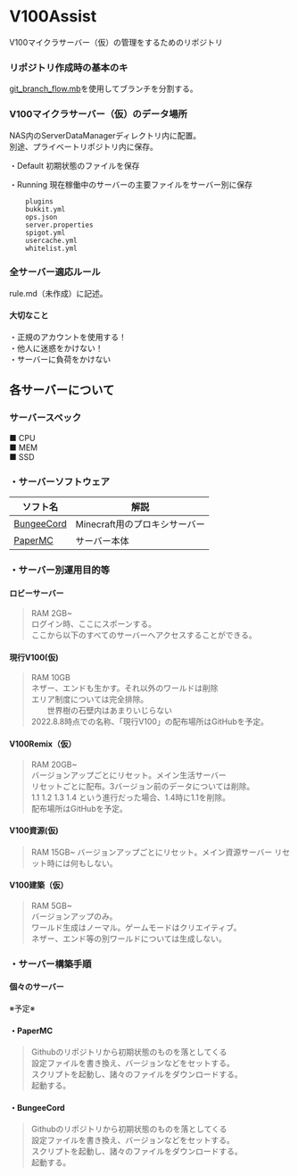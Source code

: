 # V100Assist
V100マイクラサーバー（仮）の管理をするためのリポジトリ


### リポジトリ作成時の基本のキ  

[git_branch_flow.mb](https://github.com/Char6tte/V100Assist/blob/main/git_branch_flow.md)を使用してブランチを分割する。

### V100マイクラサーバー（仮）のデータ場所

NAS内のServerDataManagerディレクトリ内に配置。  
別途、プライベートリポジトリ内に保存。

・Default
初期状態のファイルを保存

・Running
現在稼働中のサーバーの主要ファイルをサーバー別に保存

~~~
    plugins  
    bukkit.yml  
    ops.json  
    server.properties  
    spigot.yml  
    usercache.yml  
    whitelist.yml
~~~

### 全サーバー適応ルール

rule.md（未作成）に記述。  
#### 大切なこと

・正規のアカウントを使用する！  
・他人に迷惑をかけない！  
・サーバーに負荷をかけない

## 各サーバーについて

### サーバースペック
■ CPU   
■ MEM  
■ SSD
### ・サーバーソフトウェア
| ソフト名                                                    | 解説                  |
|---------------------------------------------------------|---------------------|
| [BungeeCord](https://www.spigotmc.org/wiki/bungeecord/) | Minecraft用のプロキシサーバー |
| [PaperMC](https://papermc.io/)                          | サーバー本体              |

### ・サーバー別運用目的等

#### ロビーサーバー
> RAM 2GB~  
> ログイン時、ここにスポーンする。  
> ここから以下のすべてのサーバーへアクセスすることができる。

#### 現行V100(仮)
>RAM 10GB   
>ネザー、エンドも生かす。それ以外のワールドは削除  
>エリア制度については完全排除。  
> 　　世界樹の石壁内はあまりいじらない  
>2022.8.8時点での名称、「現行V100」の配布場所はGitHubを予定。

#### V100Remix（仮）
> RAM 20GB~  
> バージョンアップごとにリセット。メイン生活サーバー  
> リセットごとに配布。3バージョン前のデータについては削除。  
> 1.1 1.2 1.3 1.4 という進行だった場合、1.4時に1.1を削除。  
> 配布場所はGitHubを予定。  

#### V100資源(仮)
> RAM 15GB~
> バージョンアップごとにリセット。メイン資源サーバー
> リセット時には何もしない。

#### V100建築（仮）
> RAM 5GB~  
> バージョンアップのみ。  
> ワールド生成はノーマル。ゲームモードはクリエイティブ。  
> ネザー、エンド等の別ワールドについては生成しない。

### ・サーバー構築手順

#### 個々のサーバー
※予定※

#### ・PaperMC

> Githubのリポジトリから初期状態のものを落としてくる  
設定ファイルを書き換え、バージョンなどをセットする。  
スクリプトを起動し、諸々のファイルをダウンロードする。  
起動する。

#### ・BungeeCord

> Githubのリポジトリから初期状態のものを落としてくる  
設定ファイルを書き換え、バージョンなどをセットする。  
スクリプトを起動し、諸々のファイルをダウンロードする。  
起動する。
